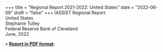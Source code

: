 +++
title = "Regional Report 2021-2022: United States"
date = "2022-06-09"
draft = "false"
+++
IASSIST Regional Report<br />
United States<br />
Stephanie Tulley<br />
Federal Reserve Bank of Cleveland<br />
June, 2022

» **[Report in PDF format](/file/about/us_regional_report-2021-2022.pdf).**